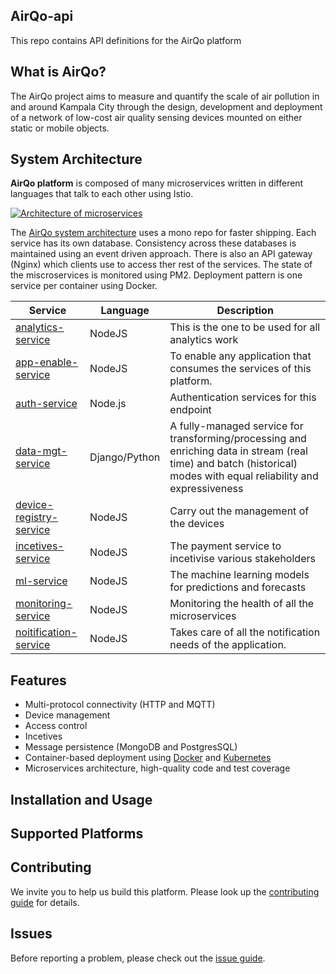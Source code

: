 ## AirQo-api
This repo contains API definitions for the AirQo platform


## What is AirQo?
The AirQo project aims to measure and quantify the scale of air pollution in and around Kampala City through the design, development and deployment of a network of low-cost air quality sensing devices mounted on either static or mobile objects.

## System Architecture

**AirQo platform** is composed of many microservices written in different languages that talk to each other using Istio.

[![Architecture of
microservices](./docs/img/architecture-diagram.png)](./docs/img/architecture-diagram.png)

The [AirQo system architecture](https://github.com/airqo-platform/AirQo-api/wiki/System-Architecture) uses a mono repo for faster shipping. Each service has its own database. Consistency across these databases is maintained using an event driven approach. There is also an API gateway (Nginx) which clients use to access ther rest of the services. The state of the miscroservices is monitored using PM2. Deployment pattern is one service per container using Docker.

| Service                                              | Language      | Description                                                                                                                       |
| ---------------------------------------------------- | ------------- | --------------------------------------------------------------------------------------------------------------------------------- |
| [analytics-service](./src/analytics-service)                     | NodeJS            | This is the one to be used for all analytics work                                                           |
| [app-enable-service](./src/app-enable-service) | NodeJS            | To enable any application that consumes the services of this platform.                        |
| [auth-service](./src/auth-service)             | Node.js       | Authentication services for this endpoint |
| [data-mgt-service](./src/data-mgt-service)               | Django/Python       | A fully-managed service for transforming/processing and enriching data in stream (real time) and batch (historical) modes with equal reliability and expressiveness                                    |
| [device-registry-service](./src/device-registry-service)             | NodeJS            | Carry out the management of the devices                                 |
| [incetives-service](./src/incetives-service)                   | NodeJS        | The payment service to incetivise various stakeholders                                                                                 |
| [ml-service](./src/ml-service)             | NodeJS            | The machine learning models for predictions and forecasts                            |
| [monitoring-service](./src/monitoring-service) | NodeJS        | Monitoring the health of all the microservices                                                                  |
| [noitification-service](./src/notification-service)     | NodeJS          | Takes care of all the notification needs of the application.                                                                                   |
                                           

## Features
- Multi-protocol connectivity (HTTP and MQTT)
- Device management
- Access control
- Incetives
- Message persistence (MongoDB and PostgresSQL)
- Container-based deployment using [Docker](https://www.docker.com/) and [Kubernetes](https://kubernetes.io/)
- Microservices architecture, high-quality code and test coverage

## Installation and Usage


## Supported Platforms


## Contributing
We invite you to help us build this platform. Please look up the [contributing guide](https://github.com/airqo-platform/AirQo-api/wiki/Coding-Guidelines) for details.

## Issues
Before reporting a problem, please check out the [issue guide](https://github.com/airqo-platform/AirQo-api/wiki/Coding-Guidelines).
